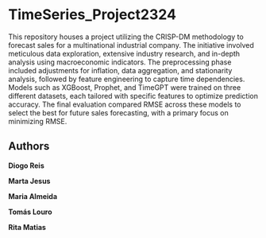 # TimeSeries_Project2324

This repository houses a project utilizing the CRISP-DM methodology to forecast sales for a multinational industrial company. The initiative involved meticulous data exploration, extensive industry research, and in-depth analysis using macroeconomic indicators. The preprocessing phase included adjustments for inflation, data aggregation, and stationarity analysis, followed by feature engineering to capture time dependencies. Models such as XGBoost, Prophet, and TimeGPT were trained on three different datasets, each tailored with specific features to optimize prediction accuracy. The final evaluation compared RMSE across these models to select the best for future sales forecasting, with a primary focus on minimizing RMSE.

## Authors 

**Diogo Reis**

**Marta Jesus**

**Maria Almeida**

**Tomás Louro**

**Rita Matias**
